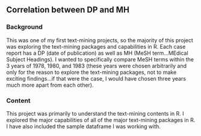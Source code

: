 ## **Correlation between DP and MH**

### **Background**
This was one of my first text-mining projects, so the majority of this project was exploring the text-mining packages and capabilities in R. Each case report has a DP (date of publication) as well as MH (MeSH term...MEdical Subject Headings). I wanted to specifically compare MeSH terms within the 3 years of 1978, 1980, and 1983 (these years were chosen arbitrarily and only for the reason to explore the text-mining packages, not to make exciting findings...if that were the case, I would have chosen three years much more apart from each other).

### **Content**
This project was primarily to understand the text-mining contents in R. I explored the major capabilities of all of the major text-mining packages in R. I have also included the sample dataframe I was working with.
